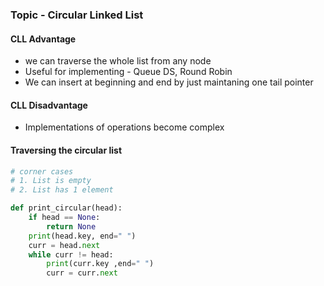 ### Topic - Circular Linked List 

#### CLL Advantage
* we can traverse the whole list from any node
* Useful for implementing - Queue DS, Round Robin 
* We can insert at beginning and end by just maintaning one tail pointer 

#### CLL Disadvantage
* Implementations of operations become complex

#### Traversing the circular list 

```python 
# corner cases 
# 1. List is empty
# 2. List has 1 element 

def print_circular(head):
    if head == None:
        return None 
    print(head.key, end=" ")
    curr = head.next
    while curr != head:
        print(curr.key ,end=" ")
        curr = curr.next
```